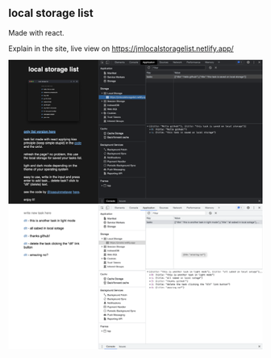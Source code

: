 ## local storage list

Made with react.

Explain in the site, live view on https://jmlocalstoragelist.netlify.app/

<img src="./src/assets/rm1.png">

<img src="./src/assets/rm2.png">